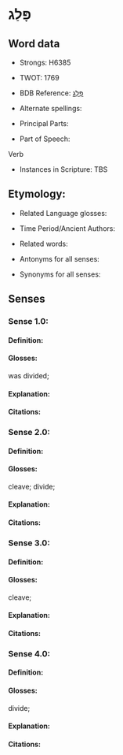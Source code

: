 # פָּלַג

<!-- Status: S2="NeedsEdits" -->
<!-- Lexica used for edits:   -->

## Word data

* Strongs: H6385

* TWOT: 1769

* BDB Reference: [פָּלַג](rc://en/bdb/dict/q.bl.aa)

* Alternate spellings:

* Principal Parts:

* Part of Speech:

Verb

* Instances in Scripture: TBS

## Etymology:

* Related Language glosses:

* Time Period/Ancient Authors:

* Related words:

* Antonyms for all senses:

* Synonyms for all senses:

## Senses

### Sense 1.0:

#### Definition:

#### Glosses:

was divided; 

#### Explanation:

#### Citations:



### Sense 2.0:

#### Definition:

#### Glosses:

cleave; divide; 

#### Explanation:

#### Citations:



### Sense 3.0:

#### Definition:

#### Glosses:

cleave; 

#### Explanation:

#### Citations:



### Sense 4.0:

#### Definition:

#### Glosses:

divide; 

#### Explanation:

#### Citations:



